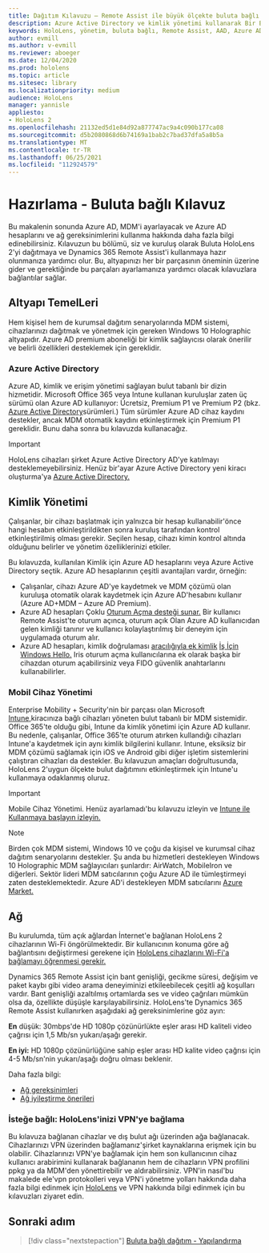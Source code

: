 ```yaml
---
title: Dağıtım Kılavuzu – Remote Assist ile büyük ölçekte buluta bağlı HoloLens 2 dağıtımı - Hazırlama
description: Azure Active Directory ve kimlik yönetimi kullanarak Bir Bulut Bağlantılı ağ üzerinden HoloLens cihazlarını kaydetmeye hazırlanmayı öğrenin.
keywords: HoloLens, yönetim, buluta bağlı, Remote Assist, AAD, Azure AD, MDM, Mobil Cihaz Yönetimi
author: evmill
ms.author: v-evmill
ms.reviewer: aboeger
ms.date: 12/04/2020
ms.prod: hololens
ms.topic: article
ms.sitesec: library
ms.localizationpriority: medium
audience: HoloLens
manager: yannisle
appliesto:
- HoloLens 2
ms.openlocfilehash: 21132ed5d1e84d92a877747ac9a4c090b177ca08
ms.sourcegitcommit: d5b2080868d6b74169a1bab2c7bad37dfa5a8b5a
ms.translationtype: MT
ms.contentlocale: tr-TR
ms.lasthandoff: 06/25/2021
ms.locfileid: "112924579"
---
```

# <a name="prepare---cloud-connected-guide"></a>Hazırlama - Buluta bağlı Kılavuz

Bu makalenin sonunda Azure AD, MDM'i ayarlayacak ve Azure AD hesaplarını ve ağ gereksinimlerini kullanma hakkında daha fazla bilgi edinebilirsiniz. Kılavuzun bu bölümü, siz ve kuruluş olarak Buluta HoloLens 2'yi dağıtmaya ve Dynamics 365 Remote Assist'i kullanmaya hazır olunmanıza yardımcı olur. Bu, altyapınızı her bir parçasının öneminin üzerine gider ve gerektiğinde bu parçaları ayarlamanıza yardımcı olacak kılavuzlara bağlantılar sağlar.

## <a name="infrastructure-essentials"></a>Altyapı TemelLeri

Hem kişisel hem de kurumsal dağıtım senaryolarında MDM sistemi, cihazlarınızı dağıtmak ve yönetmek için gereken Windows 10 Holographic altyapıdır. Azure AD premium aboneliği bir kimlik sağlayıcısı olarak önerilir ve belirli özellikleri desteklemek için gereklidir.

### <a name="azure-active-directory"></a>Azure Active Directory

Azure AD, kimlik ve erişim yönetimi sağlayan bulut tabanlı bir dizin hizmetidir. Microsoft Office 365 veya Intune kullanan kuruluşlar zaten üç sürümü olan Azure AD kullanıyor: Ücretsiz, Premium P1 ve Premium P2 (bkz. [Azure Active Directory](https://azure.microsoft.com/documentation/articles/active-directory-editions)sürümleri.) Tüm sürümler Azure AD cihaz kaydını destekler, ancak MDM otomatik kaydını etkinleştirmek için Premium P1 gereklidir. Bunu daha sonra bu kılavuzda kullanacağız.

> [!IMPORTANT]
> HoloLens cihazları şirket Azure Active Directory AD'ye katılmayı desteklemeyebilirsiniz. Henüz bir&#39;ayar Azure Active Directory yeni kiracı oluşturma'ya [Azure Active Directory.](https://docs.microsoft.com/azure/active-directory/fundamentals/active-directory-access-create-new-tenant)

## <a name="identity-management"></a>Kimlik Yönetimi

Çalışanlar, bir cihazı başlatmak için yalnızca bir hesap kullanabilir&#39;önce hangi hesabın etkinleştirildikten sonra kuruluş tarafından kontrol etkinleştirilmiş olması gerekir. Seçilen hesap, cihazı kimin kontrol altında olduğunu belirler ve yönetim özelliklerinizi etkiler.

Bu kılavuzda, kullanılan Kimlik [](https://docs.microsoft.com/hololens/hololens-identity) için Azure AD hesaplarını veya Azure Active Directory seçtik. Azure AD hesaplarının çeşitli avantajları vardır, örneğin:

- Çalışanlar, cihazı Azure AD'ye kaydetmek ve MDM çözümü olan kuruluşa otomatik olarak kaydetmek için Azure AD&#39;hesabını kullanır (Azure AD+MDM – Azure AD Premium).
- Azure AD hesapları Çoklu [Oturum Açma desteği sunar.](https://docs.microsoft.com/azure/active-directory/manage-apps/what-is-single-sign-on) Bir kullanıcı Remote Assist'te oturum açınca, oturum açık Olan Azure AD kullanıcıdan gelen kimliği tanınır ve kullanıcı kolaylaştırılmış bir deneyim için uygulamada oturum alır.
- Azure AD hesapları, kimlik doğrulaması [aracılığıyla ek kimlik](https://docs.microsoft.com/hololens/hololens-identity) [İş İçin Windows Hello.](https://docs.microsoft.com/windows/security/identity-protection/hello-for-business/hello-identity-verification) Iris oturum açma kullanıcılarına ek olarak başka bir cihazdan oturum açabilirsiniz veya FIDO güvenlik anahtarlarını kullanabilirler.

### <a name="mobile-device-management"></a>Mobil Cihaz Yönetimi

Enterprise Mobility + Security'nin bir parçası olan Microsoft [Intune,](https://docs.microsoft.com/mem/intune/fundamentals/what-is-intune)kiracınıza bağlı cihazları yöneten bulut tabanlı bir MDM sistemidir. Office 365'te olduğu gibi, Intune da kimlik yönetimi için Azure AD kullanır. Bu nedenle, çalışanlar, Office 365'te oturum atırken kullandığı cihazları Intune'a kaydetmek için aynı kimlik bilgilerini kullanır. Intune, eksiksiz bir MDM çözümü sağlamak için iOS ve Android gibi diğer işletim sistemlerini çalıştıran cihazları da destekler. Bu kılavuzun amaçları doğrultusunda, HoloLens 2&#39;uygun ölçekte bulut dağıtımını etkinleştirmek için Intune'u kullanmaya odaklanmış oluruz.

> [!IMPORTANT]
> Mobile Cihaz Yönetimi. Henüz ayarlamadı&#39;bu kılavuzu izleyin ve [Intune ile Kullanmaya başlayın izleyin.](https://docs.microsoft.com/mem/intune/fundamentals/free-trial-sign-up)

> [!NOTE]
> Birden çok MDM sistemi, Windows 10 ve çoğu da kişisel ve kurumsal cihaz dağıtım senaryolarını destekler. Şu anda bu hizmetleri destekleyen Windows 10 Holographic MDM sağlayıcıları şunlardır: AirWatch, MobileIron ve diğerleri. Sektör lideri MDM satıcılarının çoğu Azure AD ile tümleştirmeyi zaten desteklemektedir. Azure AD'i destekleyen MDM satıcılarını [Azure Market.](https://azure.microsoft.com/marketplace/)

## <a name="network"></a>Ağ

Bu kurulumda, tüm açık ağlardan İnternet'e bağlanan HoloLens 2 cihazlarının Wi-Fi öngörülmektedir. Bir kullanıcının konuma göre ağ bağlantısını değiştirmesi gerekene için [HoloLens cihazlarını Wi-Fi'a bağlamayı öğrenmesi gerekir.](https://docs.microsoft.com/hololens/hololens-network)

Dynamics 365 Remote Assist için bant genişliği, gecikme süresi, değişim ve paket kaybı gibi video arama deneyiminizi etkileebilecek çeşitli ağ koşulları vardır. Bant genişliği azaltılmış ortamlarda ses ve video çağrıları mümkün olsa da, özellikte düşüşle karşılayabilirsiniz. HoloLens'te Dynamics 365 Remote Assist kullanırken aşağıdaki ağ gereksinimlerine göz ayın:

**En** düşük: 30mbps'de HD 1080p çözünürlükte eşler arası HD kaliteli video çağrısı için 1,5 Mb/sn yukarı/aşağı gerekir.

**En iyi:** HD 1080p çözünürlüğüne sahip eşler arası HD kalite video çağrısı için 4-5 Mb/sn'nin yukarı/aşağı doğru olması beklenir.

Daha fazla bilgi:

- [Ağ gereksinimleri](https://docs.microsoft.com/dynamics365/mixed-reality/remote-assist/requirements#network-requirements)
- [Ağ iyileştirme önerileri](https://docs.microsoft.com/dynamics365/mixed-reality/remote-assist/requirements#dynamics-365-remote-assist-hololens)

### <a name="optional-connect-your-hololens-to-vpn"></a>İsteğe bağlı: HoloLens'inizi VPN'ye bağlama

Bu kılavuza bağlanan cihazlar ve dış bulut ağı üzerinden ağa bağlanacak. Cihazlarınızı VPN üzerinden bağlamanız&#39;şirket kaynaklarına erişmek için bu olabilir. Cihazlarınızı VPN'ye bağlamak için hem son kullanıcının cihaz kullanıcı arabirimini kullanarak bağlananın hem de cihazların VPN profilini ppkg ya da MDM'den yönettirebilir ve aldırabilirsiniz. VPN'in nasıl&#39;bu makalede ele&#39;vpn protokolleri veya VPN'i yönetme yolları hakkında daha fazla bilgi edinmek için [HoloLens](https://docs.microsoft.com/hololens/hololens-network#vpn) ve VPN hakkında bilgi edinmek için bu kılavuzları ziyaret edin.

## <a name="next-step"></a>Sonraki adım

> [!div class="nextstepaction"]
> [Buluta bağlı dağıtım - Yapılandırma](hololens2-cloud-connected-configure.md)

